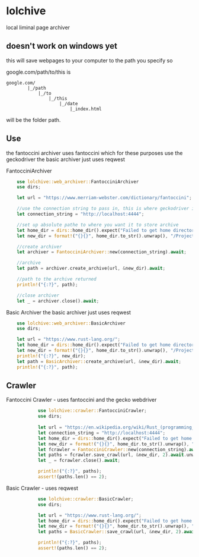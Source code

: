 # lolchive

local liminal page archiver

## doesn't work on windows yet

this will save webpages to your computer to the path you specify
so

google.com/path/to/this
is
```
google.com/
        |_/path
            |_/to
                |_/this
                    |_/date
                        |_index.html

```
will be the folder path.

## Use

the fantoccini archiver uses fantoccini which for these purposes use the
geckodriver the basic archiver just uses reqwest

FantocciniArchiver

```rust
    use lolchive::web_archiver::FantocciniArchiver
    use dirs;

    let url = "https://www.merriam-webster.com/dictionary/fantoccini";

    //use the connection string to pass in, this is where geckodriver is running
    let connection_string = "http://localhost:4444";

    //set up absolute pathe to where you want it to store archive
    let home_dir = dirs::home_dir().expect("Failed to get home directory");
    let new_dir = format!("{}{}", home_dir.to_str().unwrap(), "/Projects/archive_test");

    //create archiver
    let archiver = FantocciniArchiver::new(connection_string).await;

    //archive
    let path = archiver.create_archive(url, &new_dir).await;

    //path to the archive returned
    println!("{:?}", path);

    //close archiver
    let _ = archiver.close().await;
```

Basic Archiver
the basic archiver just uses reqwest
```rust
    use lolchive::web_archiver::BasicArchiver
    use dirs;

    let url = "https://www.rust-lang.org/";
    let home_dir = dirs::home_dir().expect("Failed to get home directory");
    let new_dir = format!("{}{}", home_dir.to_str().unwrap(), "/Projects/archive_test");
    println!("{:?}", new_dir);
    let path = BasicArchiver::create_archive(url, &new_dir).await;
    println!("{:?}", path);
```

## Crawler

Fantoccini Crawler - uses fantoccini and the gecko webdriver

```rust
            use lolchive::crawler::FantocciniCrawler;
            use dirs;
            
            let url = "https://en.wikipedia.org/wiki/Rust_(programming_language)";
            let connection_string = "http://localhost:4444";
            let home_dir = dirs::home_dir().expect("Failed to get home directory");
            let new_dir = format!("{}{}", home_dir.to_str().unwrap(), "/Projects/archive_test");
            let fcrawler = FantocciniCrawler::new(connection_string).await.unwrap();
            let paths = fcrawler.save_crawl(url, &new_dir, 2).await.unwrap();
            let _ = fcrawler.close().await;

            println!("{:?}", paths);
            assert!(paths.len() == 2);

```

Basic Crawler - uses reqwest

```rust
            use lolchive::crawler::BasicCrawler;
            use dirs;

            let url = "https://www.rust-lang.org/";
            let home_dir = dirs::home_dir().expect("Failed to get home directory");
            let new_dir = format!("{}{}", home_dir.to_str().unwrap(), "/Projects/archive_test");
            let paths = BasicCrawler::save_crawl(url, &new_dir, 2).await.unwrap();

            println!("{:?}", paths);
            assert!(paths.len() == 2);

```
